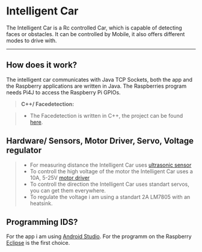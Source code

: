 Intelligent Car
===================

The Intelligent Car is a Rc controlled Car,
which is capable of detecting faces or obstacles. 
It can be controlled by Mobile, it also offers different modes to drive with.

----------


How does it work?
-------------
The intelligent car communicates with Java TCP Sockets, both the app and the Raspberry applications are written in Java. The Raspberries program needs Pi4J to access the Raspberry Pi GPIOs.

> **C++/ Facedetection:**

> -  The Facedetection is written in C++, the project can be found [here](https://github.com/MrGrimod/intelligent-car-track).

Hardware/ Sensors, Motor Driver, Servo, Voltage regulator
-------------
> -  For measuring distance the Intelligent Car uses [ ultrasonic sensor ](https://www.amazon.de/Ultrasonic-Distance-Measuring-Transducer-Arduino-5pcs/dp/B01CTZS4U6/ref=sr_1_2?ie=UTF8&qid=1491762506&sr=8-2&keywords=ultrasonic+sensor)
> -  To controll the high voltage of the motor the Intelligent Car uses a 10A, 5-25V  [ motor driver ](http://www.robotshop.com/eu/en/10a-5-30v-dual-channel-dc-motor-driver.html)
> - To controll the direction the Intelligent Car uses standart servos, you can get them everywhere.
> - To regulate the voltage i am using a standart 2A LM7805 with an heatsink.

Programming IDS?
-------------
For the app i am using [Android Studio](https://developer.android.com/studio/index.html).
For the programm on the Raspberry [Eclipse](https://www.eclipse.org/downloads/?) is the first choice.

